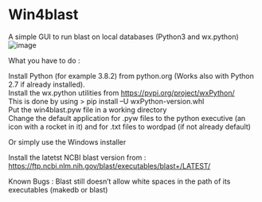 # Win4blast
A simple GUI to run blast on local databases  (Python3 and wx.python)
![image](https://user-images.githubusercontent.com/102952395/161804233-8e921db9-6a4e-4395-b123-fa3a5a8bd9d2.png)

What you have to do :

Install Python (for example 3.8.2) from python.org  (Works also with Python 2.7 if already installed).\
Install the wx.python utilities from https://pypi.org/project/wxPython/ \
This is done by using > pip install –U wxPython-version.whl\
Put the win4blast.pyw file in a working directory\
Change the default application for .pyw files to the python executive (an icon with a rocket in it) and for .txt files to wordpad (if not already default)

Or simply use the Windows installer

Install the latetst NCBI blast version from :
 	https://ftp.ncbi.nlm.nih.gov/blast/executables/blast+/LATEST/

Known Bugs :
Blast still doesn’t allow white spaces in the path of its executables (makedb or blast) 
